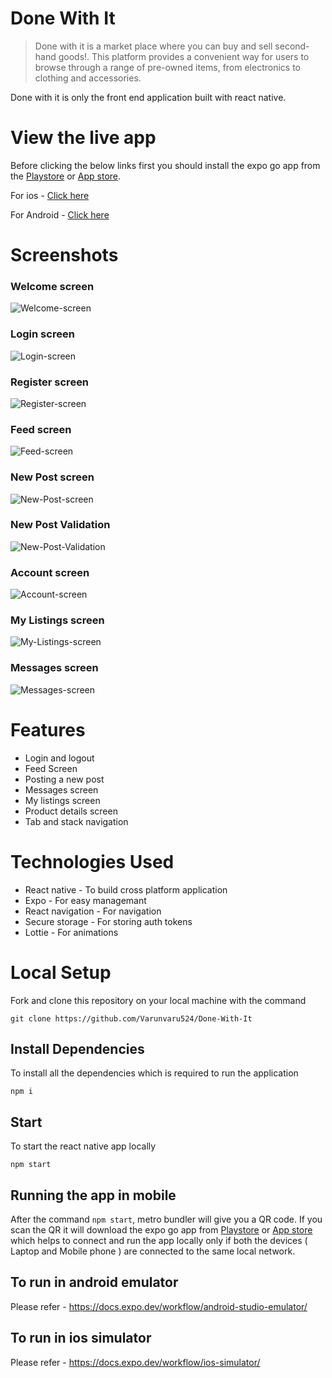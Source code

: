# Done With It

> Done with it is a market place where you can buy and sell second-hand goods!. This platform provides a convenient way for users to browse through a range of pre-owned items, from electronics to clothing and accessories. 

Done with it is only the front end application built with react native.

# View the live app
Before clicking the below links first you should install the expo go app from the [Playstore](https://play.google.com/store/apps/details?id=host.exp.exponent&hl=en&gl=US) or [App store](https://apps.apple.com/us/app/expo-go/id982107779).

For ios - [Click here](exp://u.expo.dev/update/f990b740-1323-478c-bb06-b97f74e457ba)

For Android - [Click here](exp://u.expo.dev/update/b48f4f73-7c4b-49a5-831b-37af80c85f6f)

# Screenshots
### Welcome screen
![Welcome-screen](./src/assets/readme-images/Welcome-Screen.png)<br>
### Login screen
![Login-screen](./src/assets/readme-images/Login-Screen.png)
### Register screen
![Register-screen](./src/assets/readme-images/Registration-Screen.png)
### Feed screen
![Feed-screen](./src/assets/readme-images/Feed-Screen.png)
### New Post screen
![New-Post-screen](./src/assets/readme-images/New-Post-Screen.png)
### New Post Validation
![New-Post-Validation](./src/assets/readme-images/New-Post-Validation.png)
### Account screen
![Account-screen](./src/assets/readme-images/Account-Screen.png)
### My Listings screen
![My-Listings-screen](./src/assets/readme-images/My-Listings.png)
### Messages screen
![Messages-screen](./src/assets/readme-images/Messages-Screen.png)


# Features

+ Login and logout
+ Feed Screen
+ Posting a new post
+ Messages screen
+ My listings screen
+ Product details screen
+ Tab and stack navigation

# Technologies Used

+ React native - To build cross platform application
+ Expo - For easy managemant
+ React navigation - For navigation
+ Secure storage - For storing auth tokens
+ Lottie - For animations

# Local Setup

Fork and clone this repository on your local machine with the command

    git clone https://github.com/Varunvaru524/Done-With-It

## Install Dependencies
To install all the dependencies which is required to run the application

    npm i

## Start
To start the react native app locally

    npm start

## Running the app in mobile
After the command `npm start`, metro bundler will give you a QR code. If you scan the QR it will download the expo go app from [Playstore](https://play.google.com/store/apps/details?id=host.exp.exponent&hl=en&gl=US) or [App store](https://apps.apple.com/us/app/expo-go/id982107779) which helps to connect and run the app locally only if both the devices ( Laptop and Mobile phone ) are connected to the same local network.

## To run in android emulator
Please refer - https://docs.expo.dev/workflow/android-studio-emulator/

## To run in ios simulator
Please refer - https://docs.expo.dev/workflow/ios-simulator/

